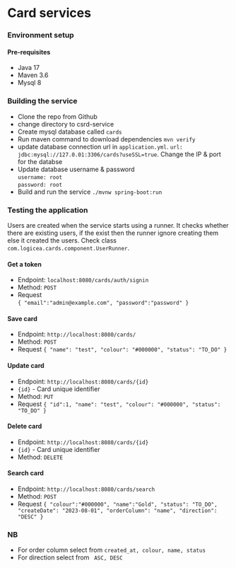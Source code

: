 # Card services
### Environment setup
#### Pre-requisites
- Java 17
- Maven 3.6
- Mysql 8

### Building the service
- Clone the repo from Github
- change directory to csrd-service
- Create mysql database called ``cards``
- Run maven command to download dependencies ``mvn verify`` 
- update database connection url in ``application.yml``. ``url: jdbc:mysql://127.0.01:3306/cards?useSSL=true``. Change the IP & port for the databse
- Update database username & password<br/>
``username: root``<br/>
``password: root``
- Build and run the service ``./mvnw spring-boot:run``

### Testing the application
Users are created when the service starts using a runner. It checks whether there are existing users, if the exist then the runner ignore creating them else it created the users.
Check class ``com.logicea.cards.component.UserRunner``.

#### Get a token
- Endpoint: `localhost:8080/cards/auth/signin`
- Method: `POST`
- Request <br/>
  ``{
  "email":"admin@example.com",
  "password":"password"
  }``

#### Save card
- Endpoint: `http://localhost:8080/cards/`
- Method: `POST`
- Request
``{
  "name": "test",
  "colour": "#000000",
  "status": "TO_DO"
  }``

#### Update card
- Endpoint: `http://localhost:8080/cards/{id}`
- `{id}` - Card unique identifier
- Method: `PUT`
- Request
  ``{
  "id":1,
  "name": "test",
  "colour": "#000000",
  "status": "TO_DO"
  }``

#### Delete card
- Endpoint: `http://localhost:8080/cards/{id}`
- `{id}` - Card unique identifier
- Method: `DELETE`


#### Search card
- Endpoint: `http://localhost:8080/cards/search`
- Method: `POST`
- Request
``{
  "colour":"#000000",
  "name":"Gold",
  "status": "TO_DO",
  "createDate": "2023-08-01",
  "orderColumn": "name",
  "direction": "DESC"
  }``
### NB 
- For order column select from ``created_at, colour, name, status``
- For direction select from `` ASC, DESC``
